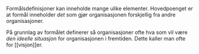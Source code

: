 Formålsdefinisjoner kan inneholde mange ulike elementer. Hovedpoenget er at formål inneholder *det* som gjør organisasjonen forskjellig fra andre organisasjoner.

På grunnlag av formålet definerer så organisasjoner ofte hva som vil være *den ideelle situasjon* for organisasjonen i fremtiden. Dette kaller man ofte for [[visjon]]er.
